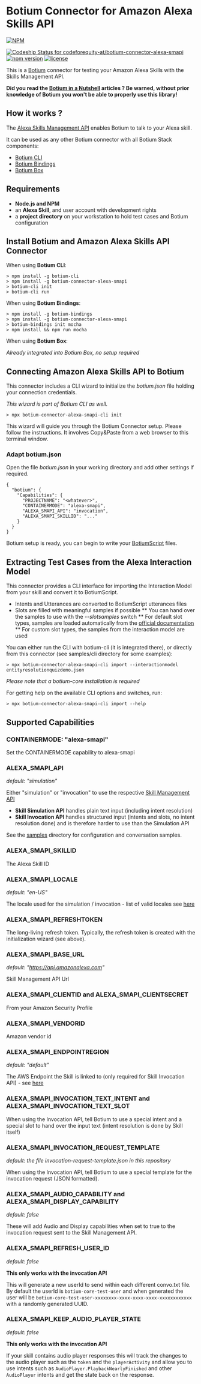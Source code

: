# Botium Connector for Amazon Alexa Skills API

[![NPM](https://nodei.co/npm/botium-connector-alexa-smapi.png?downloads=true&downloadRank=true&stars=true)](https://nodei.co/npm/botium-connector-alexa-smapi/)

[![Codeship Status for codeforequity-at/botium-connector-alexa-smapi](https://app.codeship.com/projects/e0750720-3c10-0136-1ab8-1230355a00f9/status?branch=master)](https://app.codeship.com/projects/290458)
[![npm version](https://badge.fury.io/js/botium-connector-alexa-smapi.svg)](https://badge.fury.io/js/botium-connector-alexa-smapi)
[![license](https://img.shields.io/github/license/mashape/apistatus.svg)]()

This is a [Botium](https://github.com/codeforequity-at/botium-core) connector for testing your Amazon Alexa Skills with the Skills Management API.

__Did you read the [Botium in a Nutshell](https://medium.com/@floriantreml/botium-in-a-nutshell-part-1-overview-f8d0ceaf8fb4) articles ? Be warned, without prior knowledge of Botium you won't be able to properly use this library!__

## How it works ?
The [Alexa Skills Management API](https://developer.amazon.com/de/alexa-skills-kit/smapi) enables Botium to talk to your Alexa skill.

It can be used as any other Botium connector with all Botium Stack components:
* [Botium CLI](https://github.com/codeforequity-at/botium-cli/)
* [Botium Bindings](https://github.com/codeforequity-at/botium-bindings/)
* [Botium Box](https://www.botium.at)

## Requirements

* __Node.js and NPM__
* an __Alexa Skill__, and user account with development rights
* a __project directory__ on your workstation to hold test cases and Botium configuration

## Install Botium and Amazon Alexa Skills API Connector

When using __Botium CLI__:

```
> npm install -g botium-cli
> npm install -g botium-connector-alexa-smapi
> botium-cli init
> botium-cli run
```

When using __Botium Bindings__:

```
> npm install -g botium-bindings
> npm install -g botium-connector-alexa-smapi
> botium-bindings init mocha
> npm install && npm run mocha
```

When using __Botium Box__:

_Already integrated into Botium Box, no setup required_

## Connecting Amazon Alexa Skills API to Botium

This connector includes a CLI wizard to initialize the _botium.json_ file holding your connection credentials.

_This wizard is part of Botium CLI as well._

    > npx botium-connector-alexa-smapi-cli init

This wizard will guide you through the Botium Connector setup. Please follow the instructions. It involves Copy&Paste from a web browser to this terminal window.

### Adapt botium.json

Open the file _botium.json_ in your working directory and add other settings if required.

```
{
  "botium": {
    "Capabilities": {
      "PROJECTNAME": "<whatever>",
      "CONTAINERMODE": "alexa-smapi",
      "ALEXA_SMAPI_API": "invocation",
      "ALEXA_SMAPI_SKILLID": "..."
    }
  }
}
```

Botium setup is ready, you can begin to write your [BotiumScript](https://github.com/codeforequity-at/botium-core/wiki/Botium-Scripting) files.

## Extracting Test Cases from the Alexa Interaction Model 

This connector provides a CLI interface for importing the Interaction Model from your skill and convert it to BotiumScript.

* Intents and Utterances are converted to BotiumScript utterances files
* Slots are filled with meaningful samples if possible
** You can hand over the samples to use with the _--slotsamples_ switch
** For default slot types, samples are loaded automatically from the [official documentation](https://developer.amazon.com/de/docs/custom-skills/slot-type-reference.html)
** For custom slot types, the samples from the interaction model are used

You can either run the CLI with botium-cli (it is integrated there), or directly from this connector (see samples/cli directory for some examples):

    > npx botium-connector-alexa-smapi-cli import --interactionmodel entityresolutionquizdemo.json

_Please note that a botium-core installation is required_

For getting help on the available CLI options and switches, run:

    > npx botium-connector-alexa-smapi-cli import --help

## Supported Capabilities

### CONTAINERMODE: "alexa-smapi"

Set the CONTAINERMODE capability to alexa-smapi

### ALEXA_SMAPI_API
_default: "simulation"_

Either "simulation" or "invocation" to use the respective [Skill Management API](https://developer.amazon.com/de/docs/smapi/skill-testing-operations.html)
* __Skill Simulation API__ handles plain text input (including intent resolution)
* __Skill Invocation API__ handles structured input (intents and slots, no intent resolution done) and is therefore harder to use than the Simulation API

See the [samples](samples) directory for configuration and conversation samples.

### ALEXA_SMAPI_SKILLID

The Alexa Skill ID

### ALEXA_SMAPI_LOCALE
_default: "en-US"_

The locale used for the simulation / invocation - list of valid locales see [here](https://developer.amazon.com/de/docs/smapi/skill-simulation-api.html#request-attributes-definition)

### ALEXA_SMAPI_REFRESHTOKEN

The long-living refresh token. Typically, the refresh token is created with the initialization wizard (see above).

### ALEXA_SMAPI_BASE_URL
_default: "https://api.amazonalexa.com"_

Skill Management API Url

### ALEXA_SMAPI_CLIENTID and ALEXA_SMAPI_CLIENTSECRET
From your Amazon Security Profile

### ALEXA_SMAPI_VENDORID
Amazon vendor id

### ALEXA_SMAPI_ENDPOINTREGION
_default: "default"_

The AWS Endpoint the Skill is linked to (only required for Skill Invocation API) - see [here](https://developer.amazon.com/de/docs/smapi/skill-invocation-api.html#request-attributes-definition)

### ALEXA_SMAPI_INVOCATION_TEXT_INTENT and ALEXA_SMAPI_INVOCATION_TEXT_SLOT

When using the Invocation API, tell Botium to use a special intent and a special slot to hand over the input text (intent resolution is done by Skill itself)

### ALEXA_SMAPI_INVOCATION_REQUEST_TEMPLATE
_default: the file invocation-request-template.json in this repository_

When using the Invocation API, tell Botium to use a special template for the invocation request (JSON formatted).

### ALEXA_SMAPI_AUDIO_CAPABILITY and ALEXA_SMAPI_DISPLAY_CAPABILITY
_default: false_

These will add Audio and Display capabilities when set to true to the invocation request sent to the Skill Management API.

### ALEXA_SMAPI_REFRESH_USER_ID
_default: false_

**This only works with the invocation API**

This will generate a new userId to send within each different convo.txt file. By default the userId is `botium-core-test-user` and when
generated the user will be `botium-core-test-user-xxxxxxxx-xxxx-xxxx-xxxx-xxxxxxxxxxxx` with a randomly generated UUID.

### ALEXA_SMAPI_KEEP_AUDIO_PLAYER_STATE
_default: false_

**This only works with the invocation API**

If your skill contains audio player responses this will track the changes to the audio player such as the `token` and the `playerActivity`
and allow you to use intents such as `AudioPlayer.PlaybackNearlyFinished` and other `AudioPlayer` intents and get the state back on the response.
